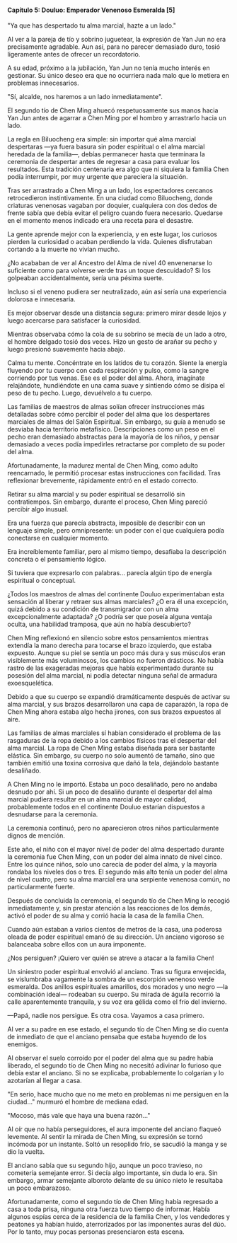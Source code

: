 
#### Capítulo 5: Douluo: Emperador Venenoso Esmeralda [5]


"Ya que has despertado tu alma marcial, hazte a un lado."

Al ver a la pareja de tío y sobrino juguetear, la expresión de Yan Jun no era precisamente agradable. Aun así, para no parecer demasiado duro, tosió ligeramente antes de ofrecer un recordatorio.

A su edad, próximo a la jubilación, Yan Jun no tenía mucho interés en gestionar. Su único deseo era que no ocurriera nada malo que lo metiera en problemas innecesarios.

"Sí, alcalde, nos haremos a un lado inmediatamente".

El segundo tío de Chen Ming ahuecó respetuosamente sus manos hacia Yan Jun antes de agarrar a Chen Ming por el hombro y arrastrarlo hacia un lado.

La regla en Biluocheng era simple: sin importar qué alma marcial despertaras —ya fuera basura sin poder espiritual o el alma marcial heredada de la familia—, debías permanecer hasta que terminara la ceremonia de despertar antes de regresar a casa para evaluar los resultados. Esta tradición centenaria era algo que ni siquiera la familia Chen podía interrumpir, por muy urgente que pareciera la situación.

Tras ser arrastrado a Chen Ming a un lado, los espectadores cercanos retrocedieron instintivamente. En una ciudad como Biluocheng, donde criaturas venenosas vagaban por doquier, cualquiera con dos dedos de frente sabía que debía evitar el peligro cuando fuera necesario. Quedarse en el momento menos indicado era una receta para el desastre.

La gente aprende mejor con la experiencia, y en este lugar, los curiosos pierden la curiosidad o acaban perdiendo la vida. Quienes disfrutaban cortando a la muerte no vivían mucho.

¿No acababan de ver al Ancestro del Alma de nivel 40 envenenarse lo suficiente como para volverse verde tras un toque descuidado? Si los golpeaban accidentalmente, sería una pésima suerte.

Incluso si el veneno pudiera ser neutralizado, aún así sería una experiencia dolorosa e innecesaria.

Es mejor observar desde una distancia segura: primero mirar desde lejos y luego acercarse para satisfacer la curiosidad.

Mientras observaba cómo la cola de su sobrino se mecía de un lado a otro, el hombre delgado tosió dos veces. Hizo un gesto de arañar su pecho y luego presionó suavemente hacia abajo.

Calma tu mente. Concéntrate en los latidos de tu corazón. Siente la energía fluyendo por tu cuerpo con cada respiración y pulso, como la sangre corriendo por tus venas. Ese es el poder del alma. Ahora, imagínate relajándote, hundiéndote en una cama suave y sintiendo cómo se disipa el peso de tu pecho. Luego, devuélvelo a tu cuerpo.

Las familias de maestros de almas solían ofrecer instrucciones más detalladas sobre cómo percibir el poder del alma que los despertares marciales de almas del Salón Espiritual. Sin embargo, su guía a menudo se desviaba hacia territorio metafísico. Descripciones como un peso en el pecho eran demasiado abstractas para la mayoría de los niños, y pensar demasiado a veces podía impedirles retractarse por completo de su poder del alma.

Afortunadamente, la madurez mental de Chen Ming, como adulto reencarnado, le permitió procesar estas instrucciones con facilidad. Tras reflexionar brevemente, rápidamente entró en el estado correcto.

Retirar su alma marcial y su poder espiritual se desarrolló sin contratiempos. Sin embargo, durante el proceso, Chen Ming pareció percibir algo inusual.

Era una fuerza que parecía abstracta, imposible de describir con un lenguaje simple, pero omnipresente: un poder con el que cualquiera podía conectarse en cualquier momento.

Era increíblemente familiar, pero al mismo tiempo, desafiaba la descripción concreta o el pensamiento lógico.

Si tuviera que expresarlo con palabras... parecía algún tipo de energía espiritual o conceptual.

¿Todos los maestros de almas del continente Douluo experimentaban esta sensación al liberar y retraer sus almas marciales? ¿O era él una excepción, quizá debido a su condición de transmigrador con un alma excepcionalmente adaptada? ¿O podría ser que poseía alguna ventaja oculta, una habilidad tramposa, que aún no había descubierto?

Chen Ming reflexionó en silencio sobre estos pensamientos mientras extendía la mano derecha para tocarse el brazo izquierdo, que estaba expuesto. Aunque su piel se sentía un poco más dura y sus músculos eran visiblemente más voluminosos, los cambios no fueron drásticos. No había rastro de las exageradas mejoras que había experimentado durante su posesión del alma marcial, ni podía detectar ninguna señal de armadura exoesquelética.

Debido a que su cuerpo se expandió dramáticamente después de activar su alma marcial, y sus brazos desarrollaron una capa de caparazón, la ropa de Chen Ming ahora estaba algo hecha jirones, con sus brazos expuestos al aire.

Las familias de almas marciales sí habían considerado el problema de las rasgaduras de la ropa debido a los cambios físicos tras el despertar del alma marcial. La ropa de Chen Ming estaba diseñada para ser bastante elástica. Sin embargo, su cuerpo no solo aumentó de tamaño, sino que también emitió una toxina corrosiva que dañó la tela, dejándolo bastante desaliñado.

A Chen Ming no le importó. Estaba un poco desaliñado, pero no andaba desnudo por ahí. Si un poco de desaliño durante el despertar del alma marcial pudiera resultar en un alma marcial de mayor calidad, probablemente todos en el continente Douluo estarían dispuestos a desnudarse para la ceremonia.

La ceremonia continuó, pero no aparecieron otros niños particularmente dignos de mención.

Este año, el niño con el mayor nivel de poder del alma despertado durante la ceremonia fue Chen Ming, con un poder del alma innato de nivel cinco. Entre los quince niños, solo uno carecía de poder del alma, y ​​la mayoría rondaba los niveles dos o tres. El segundo más alto tenía un poder del alma de nivel cuatro, pero su alma marcial era una serpiente venenosa común, no particularmente fuerte.

Después de concluida la ceremonia, el segundo tío de Chen Ming lo recogió inmediatamente y, sin prestar atención a las reacciones de los demás, activó el poder de su alma y corrió hacia la casa de la familia Chen.

Cuando aún estaban a varios cientos de metros de la casa, una poderosa oleada de poder espiritual emanó de su dirección. Un anciano vigoroso se balanceaba sobre ellos con un aura imponente.

¿Nos persiguen? ¡Quiero ver quién se atreve a atacar a la familia Chen!

Un siniestro poder espiritual envolvió al anciano. Tras su figura envejecida, se vislumbraba vagamente la sombra de un escorpión venenoso verde esmeralda. Dos anillos espirituales amarillos, dos morados y uno negro —la combinación ideal— rodeaban su cuerpo. Su mirada de águila recorrió la calle aparentemente tranquila, y su voz era gélida como el frío del invierno.

—Papá, nadie nos persigue. Es otra cosa. Vayamos a casa primero.

Al ver a su padre en ese estado, el segundo tío de Chen Ming se dio cuenta de inmediato de que el anciano pensaba que estaba huyendo de los enemigos.

Al observar el suelo corroído por el poder del alma que su padre había liberado, el segundo tío de Chen Ming no necesitó adivinar lo furioso que debía estar el anciano. Si no se explicaba, probablemente lo colgarían y lo azotarían al llegar a casa.

"En serio, hace mucho que no me meto en problemas ni me persiguen en la ciudad..." murmuró el hombre de mediana edad.

"Mocoso, más vale que haya una buena razón..."

Al oír que no había perseguidores, el aura imponente del anciano flaqueó levemente. Al sentir la mirada de Chen Ming, su expresión se tornó incómoda por un instante. Soltó un resoplido frío, se sacudió la manga y se dio la vuelta.

El anciano sabía que su segundo hijo, aunque un poco travieso, no cometería semejante error. Si decía algo importante, sin duda lo era. Sin embargo, armar semejante alboroto delante de su único nieto le resultaba un poco embarazoso.

Afortunadamente, como el segundo tío de Chen Ming había regresado a casa a toda prisa, ninguna otra fuerza tuvo tiempo de informar. Había algunos espías cerca de la residencia de la familia Chen, y los vendedores y peatones ya habían huido, aterrorizados por las imponentes auras del dúo. Por lo tanto, muy pocas personas presenciaron esta escena.